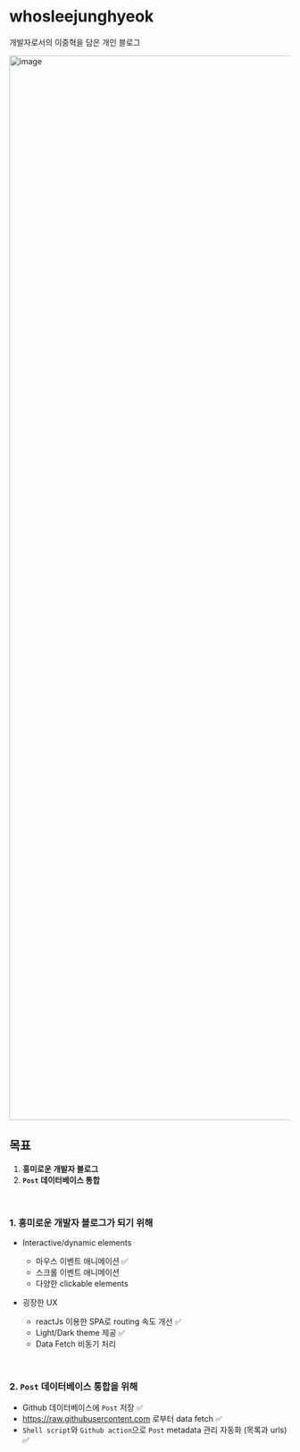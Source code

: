 # whosleejunghyeok  
개발자로서의 이중혁을 담은 개인 블로그  

<img width="1905" alt="image" src="https://github.com/wndgur2/whosleejunghyeok/assets/65120311/e93a2d9e-6c49-4470-9f37-007c14957ac1">


## 목표  
1. **흥미로운 개발자 블로그**  
2. **`Post` 데이터베이스 통합**  

<br/>

### 1. 흥미로운 개발자 블로그가 되기 위해  
- Interactive/dynamic elements  
    - 마우스 이벤트 애니메이션 ✅
    - 스크롤 이벤트 애니메이션  
    - 다양한 clickable elements  

- 굉장한 UX  
    - reactJs 이용한 SPA로 routing 속도 개선 ✅  
    - Light/Dark theme 제공 ✅  
    - Data Fetch 비동기 처리  

<br/>

### 2. `Post` 데이터베이스 통합을 위해  
- Github 데이터베이스에 `Post` 저장 ✅  
- https://raw.githubusercontent.com 로부터 data fetch ✅  
- `Shell script`와 `Github action`으로 `Post` metadata 관리 자동화 (목록과 urls) ✅  
